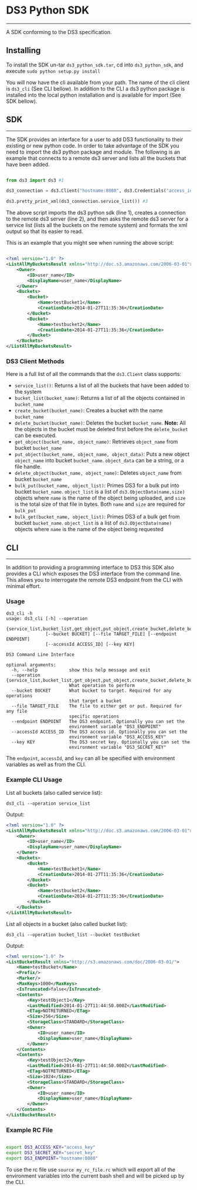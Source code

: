 # DS3 Python SDK

---

A SDK conforming to the DS3 specification.

## Installing

To install the SDK un-tar `ds3_python_sdk.tar`, cd into `ds3_python_sdk`, and execute `sudo python setup.py install`

You will now have the cli available from your path.  The name of the cli client is `ds3_cli` (See CLI bellow).  In addition to the CLI a ds3 python package is installed into the local python installation and is available for import (See SDK bellow).

## SDK

---

The SDK provides an interface for a user to add DS3 functionality to their existing or new python code.  In order to take advantage of the SDK you need to import the ds3 python package and module.  The following is an example that connects to a remote ds3 server and lists all the buckets that have been added.

```python

from ds3 import ds3 #1

ds3_connection = ds3.Client("hostname:8080", ds3.Credentials("access_id", "key")) #2

ds3.pretty_print_xml(ds3_connection.service_list()) #3

```

The above script imports the ds3 python sdk (line 1), creates a connection to the remote ds3 server (line 2), and then asks the remote ds3 server for a service list (lists all the buckets on the remote system) and formats the xml output so that its easier to read.

This is an example that you might see when running the above script:

```xml

<?xml version="1.0" ?>
<ListAllMyBucketsResult xmlns="http://doc.s3.amazonaws.com/2006-03-01">
	<Owner>
		<ID>user_name</ID>
		<DisplayName>user_name</DisplayName>
	</Owner>
	<Buckets>
		<Bucket>
			<Name>testBucket1</Name>
			<CreationDate>2014-01-27T11:35:36</CreationDate>
		</Bucket>
		<Bucket>
			<Name>testbucket2</Name>
			<CreationDate>2014-01-27T11:35:36</CreationDate>
		</Bucket>
	</Buckets>
</ListAllMyBucketsResult>

```

### DS3 Client Methods

Here is a full list of all the commands that the `ds3.Client` class supports:

* `service_list()`: Returns a list of all the buckets that have been added to the system
* `bucket_list(bucket_name)`: Returns a list of all the objects contained in `bucket_name`
* `create_bucket(bucket_name)`: Creates a bucket with the name `bucket_name`
* `delete_bucket(bucket_name)`: Deletes the bucket `bucket_name`. **Note:** All the objects in the bucket must be deleted first before the `delete_bucket` can be executed. 
* `get_object(bucket_name, object_name)`: Retrieves `object_name` from bucket `bucket_name`
* `put_object(bucket_name, object_name, object_data)`: Puts a new object `object_name` into bucket `bucket_name`.  `object_data` can be a string, or a file handle.
* `delete_object(bucket_name, object_name)`: Deletes `object_name` from bucket `bucket_name`
* `bulk_put(bucket_name, object_list)`: Primes DS3 for a bulk put into bucket `bucket_name`.  `object_list` is a list of `ds3.ObjectData(name,size)` objects where `name` is the name of the object being uploaded, and `size` is the total size of that file in bytes.  Both `name` and `size` are required for `bulk_put` 
* `bulk_get(bucket_name, object_list)`: Primes DS3 of a bulk get from bucket `bucket_name`.  `object_list` is a list of `ds3.ObjectData(name)` objects where `name` is the name of the object being requested

## CLI

---

In addition to providing a programming interface to DS3 this SDK also provides a CLI which exposes the DS3 interface from the command line.  This allows you to interrogate the remote DS3 endpoint from the CLI with minimal effort.

### Usage

```
ds3_cli -h
usage: ds3_cli [-h] --operation
               {service_list,bucket_list,get_object,put_object,create_bucket,delete_bucket,delete_object}
               [--bucket BUCKET] [--file TARGET_FILE] [--endpoint ENDPOINT]
               [--accessId ACCESS_ID] [--key KEY]

DS3 Command Line Interface

optional arguments:
  -h, --help            show this help message and exit
  --operation {service_list,bucket_list,get_object,put_object,create_bucket,delete_bucket,delete_object}
                        What operation to perform
  --bucket BUCKET       What bucket to target. Required for any operations
                        that target a bucket
  --file TARGET_FILE    The file to either get or put. Required for any file
                        specific operations
  --endpoint ENDPOINT   The DS3 endpoint. Optionally you can set the
                        environment variable "DS3_ENDPOINT"
  --accessId ACCESS_ID  The DS3 access id. Optionally you can set the
                        environment variable "DS3_ACCESS_KEY"
  --key KEY             The DS3 secret key. Optionally you can set the
                        environment variable "DS3_SECRET_KEY"

```

The `endpoint`, `accessId`, and `key` can all be specified with environment variables as well as from the CLI.

### Example CLI Usage

List all buckets (also called service list):

`ds3_cli --operation service_list`

Output:

```xml
<?xml version="1.0" ?>
<ListAllMyBucketsResult xmlns="http://doc.s3.amazonaws.com/2006-03-01">
	<Owner>
		<ID>user_name</ID>
		<DisplayName>user_name</DisplayName>
	</Owner>
	<Buckets>
		<Bucket>
			<Name>testBucket1</Name>
			<CreationDate>2014-01-27T11:35:36</CreationDate>
		</Bucket>
		<Bucket>
			<Name>testbucket2</Name>
			<CreationDate>2014-01-27T11:35:36</CreationDate>
		</Bucket>
	</Buckets>
</ListAllMyBucketsResult>

```

List all objects in a bucket (also called bucket list):

`ds3_cli --operation bucket_list --bucket testBucket`

Output:

```xml
<?xml version="1.0" ?>
<ListBucketResult xmlns="http://s3.amazonaws.com/doc/2006-03-01/">
	<Name>testBucket</Name>
	<Prefix/>
	<Marker/>
	<MaxKeys>1000</MaxKeys>
	<IsTruncated>false</IsTruncated>
	<Contents>
		<Key>testObject1</Key>
		<LastModified>2014-01-27T11:44:50.000Z</LastModified>
		<ETag>NOTRETURNED</ETag>
		<Size>256</Size>
		<StorageClass>STANDARD</StorageClass>
		<Owner>
			<ID>user_name</ID>
			<DisplayName>user_name</DisplayName>
		</Owner>
	</Contents>
	<Contents>
		<Key>testObject2</Key>
		<LastModified>2014-01-27T11:44:50.000Z</LastModified>
		<ETag>NOTRETURNED</ETag>
		<Size>1024</Size>
		<StorageClass>STANDARD</StorageClass>
		<Owner>
			<ID>user_name</ID>
			<DisplayName>user_name</DisplayName>
		</Owner>
	</Contents>
</ListBucketResult>

```

### Example RC File

```bash

export DS3_ACCESS_KEY="access_key"
export DS3_SECRET_KEY="secret_key"
export DS3_ENDPOINT="hostname:8080"

```

To use the rc file use `source my_rc_file.rc` which will export all of the environment variables into the current bash shell and will be picked up by the CLI.

